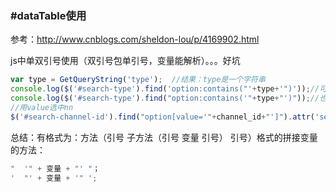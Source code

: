 ### #dataTable使用

参考：http://www.cnblogs.com/sheldon-lou/p/4169902.html

js中单双引号使用（双引号包单引号，变量能解析）。。。好坑

```javascript
var type = GetQueryString('type');	//结果：type是一个字符串
console.log($('#search-type').find('option:contains("'+type+'")'));//可以获取
console.log($('#search-type').find("option:contains('"+type+"')"));//也可以获取
//用value选中nn
$('#search-channel-id').find("option[value='"+channel_id+"']").attr('selected',true);
```

总结：有格式为：方法（引号 子方法（引号 变量 引号） 引号）格式的拼接变量的方法：

```javascript
"  '" + 变量 + "' "；
'  "' + 变量 + '" ';
```

